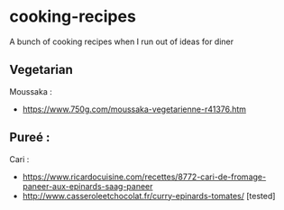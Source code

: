 # cooking-recipes
A bunch of cooking recipes when I run out of ideas for diner

## Vegetarian

Moussaka : 
  - https://www.750g.com/moussaka-vegetarienne-r41376.htm

Pureé :
   - 
   
Cari :
  - https://www.ricardocuisine.com/recettes/8772-cari-de-fromage-paneer-aux-epinards-saag-paneer
  - http://www.casseroleetchocolat.fr/curry-epinards-tomates/ [tested]
